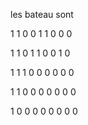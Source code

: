 les bateau sont 



1 1 0
0 1 1
0 0 0

1 1 0
1 1 0
0 1 0

1 1 1
0 0 0
0 0 0

1 1 0
0 0 0
0 0 0

1 0 0
0 0 0
0 0 0

